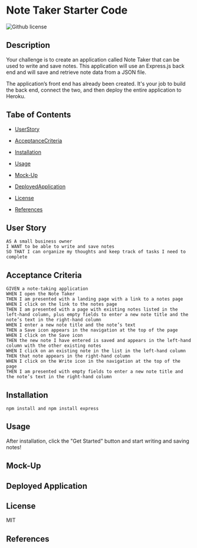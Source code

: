 # Note Taker Starter Code
![Github license](https://img.shields.io/badge/license-MIT-blue.svg)

## Description

Your challenge is to create an application called Note Taker that can be used to write and save notes. This application will use an Express.js back end and will save and retrieve note data from a JSON file.

The application’s front end has already been created. It's your job to build the back end, connect the two, and then deploy the entire application to Heroku.

## Tabe of Contents

* [UserStory](#user-story)

* [AcceptanceCriteria](#acceptance-criteria)

* [Installation](#installation)

* [Usage](#usage)

* [Mock-Up](#mock-up)

* [DeployedApplication](#deployed-application)

* [License](#license)

* [References](#references)

## User Story

```
AS A small business owner
I WANT to be able to write and save notes
SO THAT I can organize my thoughts and keep track of tasks I need to complete
```

## Acceptance Criteria

```
GIVEN a note-taking application
WHEN I open the Note Taker
THEN I am presented with a landing page with a link to a notes page
WHEN I click on the link to the notes page
THEN I am presented with a page with existing notes listed in the left-hand column, plus empty fields to enter a new note title and the note’s text in the right-hand column
WHEN I enter a new note title and the note’s text
THEN a Save icon appears in the navigation at the top of the page
WHEN I click on the Save icon
THEN the new note I have entered is saved and appears in the left-hand column with the other existing notes
WHEN I click on an existing note in the list in the left-hand column
THEN that note appears in the right-hand column
WHEN I click on the Write icon in the navigation at the top of the page
THEN I am presented with empty fields to enter a new note title and the note’s text in the right-hand column
```

## Installation

```
npm install and npm install express
```

## Usage

After installation, click the "Get Started" button and start writing and saving notes! 

## Mock-Up


## Deployed Application


## License 
 MIT 

## References
